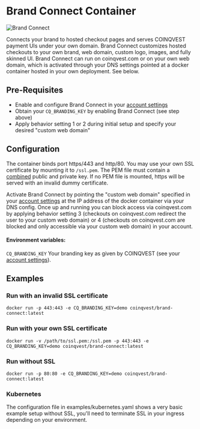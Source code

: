 # Brand Connect  Container

![Brand Connect](https://www.coinqvest.com/en/view-blog-image/id/dc6168685aa5)

Connects your brand to hosted checkout pages and serves COINQVEST payment UIs under your own domain. Brand Connect customizes hosted checkouts to your own brand, web domain, custom logo, images, and fully skinned UI. Brand Connect can run on coinqvest.com or on your own web domain, which is activated through your DNS settings pointed at a docker container hosted in your own deployment. See below.

## Pre-Requisites

* Enable and configure Brand Connect in your [account settings](https://www.coinqvest.com/en/account-settings#brandingConfigs) 
* Obtain your `CQ_BRANDING_KEY` by enabling Brand Connect (see step above)
* Apply behavior setting 1 or 2 during initial setup and specify your desired "custom web domain"

## Configuration

The container binds port https/443 and http/80. You may use your own SSL certificate by mounting it to `/ssl.pem`. The PEM file must contain a [combined](https://stackoverflow.com/questions/991758/how-to-get-pem-file-from-key-and-crt-files) public and private key. If no PEM file is mounted, https will be served with an invalid dummy certificate.

Activate Brand Connect by pointing the "custom web domain" specified in your [account settings](https://www.coinqvest.com/en/account-settings#brandingConfigs) at the IP address of the docker container via your DNS config. Once up and running you can block access via coinqvest.com by applying behavior setting 3 (checkouts on coinqvest.com redirect the user to your custom web domain) or 4 (checkouts on coinqvest.com are blocked and only accessible via your custom web domain) in your account.

#### Environment variables:

`CQ_BRANDING_KEY` Your branding key as given by COINQVEST (see your [account settings](https://www.coinqvest.com/en/account-settings#brandingConfigs)).


## Examples

### Run with an invalid SSL certificate
```
docker run -p 443:443 -e CQ_BRANDING_KEY=demo coinqvest/brand-connect:latest
```

### Run with your own SSL certificate 
```
docker run -v /path/to/ssl.pem:/ssl.pem -p 443:443 -e CQ_BRANDING_KEY=demo coinqvest/brand-connect:latest
```

### Run without SSL
```
docker run -p 80:80 -e CQ_BRANDING_KEY=demo coinqvest/brand-connect:latest
```

### Kubernetes 
The configuration file in examples/kubernetes.yaml shows a very basic example setup without SSL, you'll need to terminate SSL in your ingress depending on your environment.   
